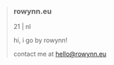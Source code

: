 > ### rowynn.eu
>
> 21 | nl 
> 
>  hi, i go by rowynn!
> 
> 
>  contact me at hello@rowynn.eu

<!--- erm.. what the scallop --->
